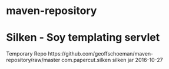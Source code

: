 # maven-repository

# Silken - Soy templating servlet


<repositories>
  <repository>
    <id>Temporary Repo</id>
    <url>https://github.com/geoffschoeman/maven-repository/raw/master</url>
  </repository>
</repositories>


<dependencies>
  <dependency>
    <groupId>com.papercut.silken</groupId>
    <artifactId>silken</artifactId>
    <packaging>jar</packaging>
    <version>2016-10-27</version>
  </dependency>
</dependencies>
